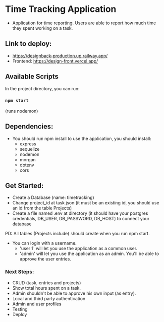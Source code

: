 # Time Tracking Application

- Application for time reporting. Users are able to report how much time they spent working on a task.

## Link to deploy:

- https://designback-production.up.railway.app/
- Frontend: https://design-front.vercel.app/ 


## Available Scripts

In the project directory, you can run:

### `npm start`

(runs nodemon)

## Dependencies:

- You should run npm install to use the application, you should install:
  - express
  - sequelize
  - nodemon
  - morgan
  - dotenv
  - cors

## Get Started:

- Create a Database (name: timetracking)
- Change project_id at task.json (it must be an existing id, you should use an id from the table Projects)
- Create a file named .env at directory (it should have your postgres credentials, DB_USER, DB_PASSWORD, DB_HOST) to connect your database

PD: All tables (Projects include) should create when you run npm start.


- You can login with a username. 
  - 'user 1' will let you use the application as a common user. 
  - 'admin' will let you use the application as an admin. You'll be able to approve the user entries.


### Next Steps:

- CRUD (task, entries and projects)
- Show total hours spent on a task.
- Admin shouldn't be able to approve his own input (as entry).
- Local and third party authentication
- Admin and user profiles
- Testing
- Deploy
